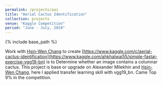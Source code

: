 ```yaml
---
permalink: /projects/aai
title: "Aerial Cactus Identification"
collection: projects
venue: "Kaggle Competition"
period: "June - July, 2019"
---
```


{% include base_path %}


Work with [Hsin-Wen Chang](https://www.linkedin.com/in/hsin-wen-chang/) to create [https://www.kaggle.com/c/aerial-cactus-identification](https://www.kaggle.com/ahkhalwai55/simple-fastai-exercise-vgg19-bn) is to Determine whether an image contains a columnar cactus. This project is base or upgrade on Alexander Milekhin and [Hsin-Wen Chang](https://www.linkedin.com/in/hsin-wen-chang/), here I applied transfer learning skill with vgg19_bn. Came Top 9% in the competition.

